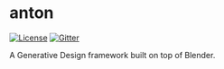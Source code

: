 # anton
[![License](https://img.shields.io/github/license/blender-for-science/blendmsh)](https://github.com/blender-for-science/anton/blob/master/LICENSE.md)
[![Gitter](https://badges.gitter.im/blender-for-science/community.svg)](https://gitter.im/blender-for-science/community?utm_source=badge&utm_medium=badge&utm_campaign=pr-badge)

A Generative Design framework built on top of Blender.
